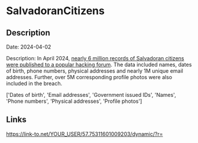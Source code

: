 # SalvadoranCitizens

## Description

Date: 2024-04-02

Description:
In April 2024, <a href="https://protos.com/hacker-doxxes-nearly-every-adult-in-el-salvador/" target="_blank" rel="noopener">nearly 6 million records of Salvadoran citizens were published to a popular hacking forum</a>. The data included names, dates of birth, phone numbers, physical addresses and nearly 1M unique email addresses. Further, over 5M corresponding profile photos were also included in the breach.


['Dates of birth', 'Email addresses', 'Government issued IDs', 'Names', 'Phone numbers', 'Physical addresses', 'Profile photos']

## Links

https://link-to.net/YOUR_USER/57.75311601009203/dynamic/?r=